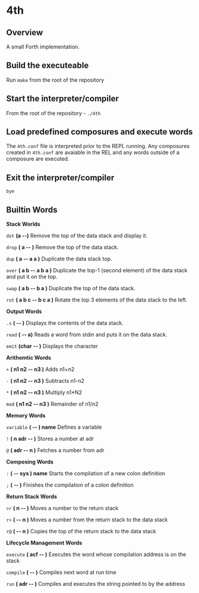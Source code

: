 # 4th
## Overview
A small Forth implementation.

## Build the executeable
Run `make` from the root of the repository

## Start the interpreter/compiler
From the root of the repository - `./4th`

## Load predefined composures and execute words
The `4th.conf` file is interpreted prior to the REPL running.  Any composures created in `4th.conf` are avaiable in the REL and any words outside of a composure are executed.

## Exit the interpreter/compiler
`bye`

## Builtin Words

**Stack Worlds**

`dot` **(a --)**
Remove the top of the data stack and display it.

`drop` **( a -- )**
Remove the top of the data stack.

`dup` **( a -- a a )**
Duplicate the data stack top.

`over` **( a b -- a b a )**
Duplicate the top-1 (second element) of the data stack and put it on the top.

`swap` **( a b -- b a )**
Duplicate the top of the data stack.

`rot` **( a b c -- b c a )**
Rotate the top 3 elements of the data stack to the left.

**Output Words**

`.s` **( -- )**
Displays the contents of the data stack.

`read` **( -- a)**
Reads a word from stdin and puts it on the data stack.

`emit` **(char -- )**
Displays the character

**Arithemtic Words**

`+` **( n1 n2 -- n3 )**
Adds n1+n2

`-` **( n1 n2 -- n3 )**
Subtracts n1-n2

`*` **( n1 n2 -- n3 )**
Multiply n1\*N2

`mod` **( n1 n2 -- n3 )**
Remainder of n1/n2

**Memory Words**

`variable` **( -- ) name**
Defines a variable

`!` **( n adr  -- )**
Stores a number at adr

`@` **( adr  --  n )**
Fetches a number from adr

**Composing Words**

`:` **( -- sys )    name**
Starts the compilation of a new colon definition

`;` **( -- )**
Finishes the compilation of a colon definition

**Return Stack Words**

`>r` **( n -- )**
Moves a number to the return stack

`r>` **( -- n )**
Moves a number from the return stack to the data stack

`r@`  **( -- n )**
Copies the top of the return stack to the data stack

**Lifecycle Management Words**

`execute`  **( acf -- )**
Executes the word whose compilation address is on the stack

`compile`  **( -- )**
Compiles next word at run time

`run` **( adr -- )**
Compiles and executes the string pointed to by the address

